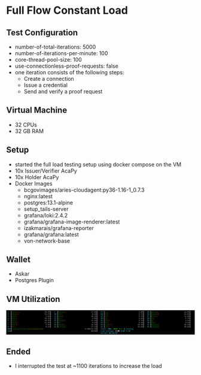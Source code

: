 # Full Flow Constant Load

## Test Configuration
- number-of-total-iterations: 5000
- number-of-iterations-per-minute: 100
- core-thread-pool-size: 100
- use-connectionless-proof-requests: false
- one iteration consists of the following steps:
  - Create a connection
  - Issue a credential
  - Send and verify a proof request
  
## Virtual Machine
- 32 CPUs
- 32 GB RAM

## Setup
- started the full load testing setup using docker compose on the VM
- 10x Issuer/Verifier AcaPy
- 10x Holder AcaPy
- Docker Images
  - bcgovimages/aries-cloudagent:py36-1.16-1_0.7.3
  - nginx:latest                                  
  - postgres:13.1-alpine                          
  - setup_tails-server                            
  - grafana/loki:2.4.2                            
  - grafana/grafana-image-renderer:latest         
  - izakmarais/grafana-reporter                   
  - grafana/grafana:latest                        
  - von-network-base                              


## Wallet
- Askar
- Postgres Plugin

## VM Utilization
![VM Utilization](./vm_utilizaiton.png)

## Ended
- I interrupted the test at ~1100 iterations to increase the load